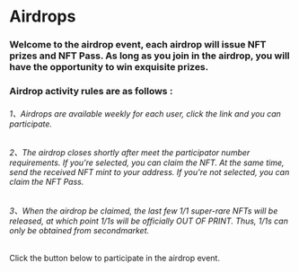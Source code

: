 # Airdrops

### Welcome  to the airdrop event, each airdrop will issue NFT prizes and NFT Pass. As long as you join in the airdrop, you will have the opportunity to win exquisite prizes.

### Airdrop activity rules are as follows :

###### 1、Airdrops  are available weekly for each user, click the link and you can participate.

###### 2、The  airdrop closes shortly after meet the participator number requirements. If  you're selected,  you can claim the NFT.  At the same time, send the received NFT mint  to your address. If you're not selected, you can claim the NFT Pass.

###### 3、When the airdrop be claimed, the last few 1/1 super-rare NFTs will be released, at which point 1/1s will be officially OUT OF PRINT. Thus, 1/1s can only be obtained from secondmarket.

Click  the button below to participate in the airdrop event.

